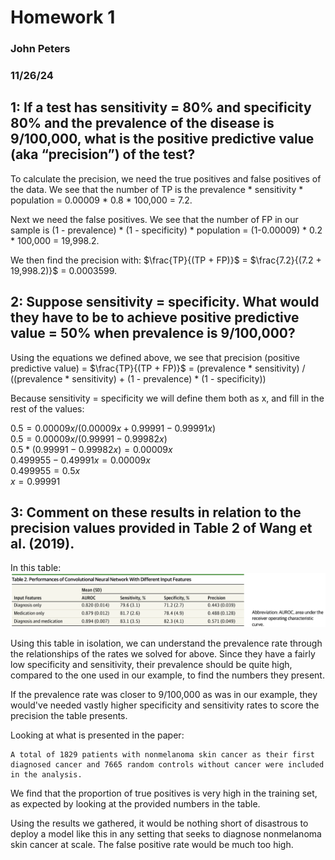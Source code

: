 # Homework 1

### John Peters

### 11/26/24

## **1:** If a test has sensitivity = 80% and specificity 80% and the prevalence of the disease is 9/100,000, what is the positive predictive value (aka “precision”) of the test?

To calculate the precision, we need the true positives and false positives of the data. We see that the number of TP is the prevalence * sensitivity * population = 0.00009 * 0.8 * 100,000 = 7.2. 

Next we need the false positives. We see that the number of FP in our sample is (1 - prevalence) * (1 - specificity) * population = (1-0.00009) * 0.2 * 100,000 = 19,998.2. 

We then find the precision with: $\frac{TP}{(TP + FP)}$ = $\frac{7.2}{(7.2 + 19,998.2)}$ = 0.0003599.

## **2:** Suppose sensitivity = specificity. What would they have to be to achieve positive predictive value = 50% when prevalence is 9/100,000?

Using the equations we defined above, we see that precision (positive predictive value) = $\frac{TP}{(TP + FP)}$ = (prevalence * sensitivity) / ((prevalence * sensitivity) + (1 - prevalence) * (1 - specificity))

Because sensitivity = specificity we will define them both as x, and fill in the rest of the values:

$0.5 = 0.00009x / (0.00009x + 0.99991 - 0.99991x)$<br>
$0.5 = 0.00009x / (0.99991 - 0.99982x)$<br>
$0.5 * (0.99991 - 0.99982x) = 0.00009x$<br>
$0.499955 - 0.49991x = 0.00009x$<br>
$0.499955 = 0.5x$<br>
$x = 0.99991$<br>

## **3:** Comment on these results in relation to the precision values provided in Table 2 of Wang et al. (2019).

In this table:
![alt text](image.png)

Using this table in isolation, we can understand the prevalence rate through the relationships of the rates we solved for above. Since they have a fairly low specificity and sensitivity, their prevalence should be quite high, compared to the one used in our example, to find the numbers they present. 

If the prevalence rate was closer to 9/100,000 as was in our example, they would've needed vastly higher specificity and sensitivity rates to score the precision the table presents. 

Looking at what is presented in the paper: 

```
A total of 1829 patients with nonmelanoma skin cancer as their first diagnosed cancer and 7665 random controls without cancer were included in the analysis.
```

We find that the proportion of true positives is very high in the training set, as expected by looking at the provided numbers in the table. 

Using the results we gathered, it would be nothing short of disastrous to deploy a model like this in any setting that seeks to diagnose nonmelanoma skin cancer at scale. The false positive rate would be much too high.